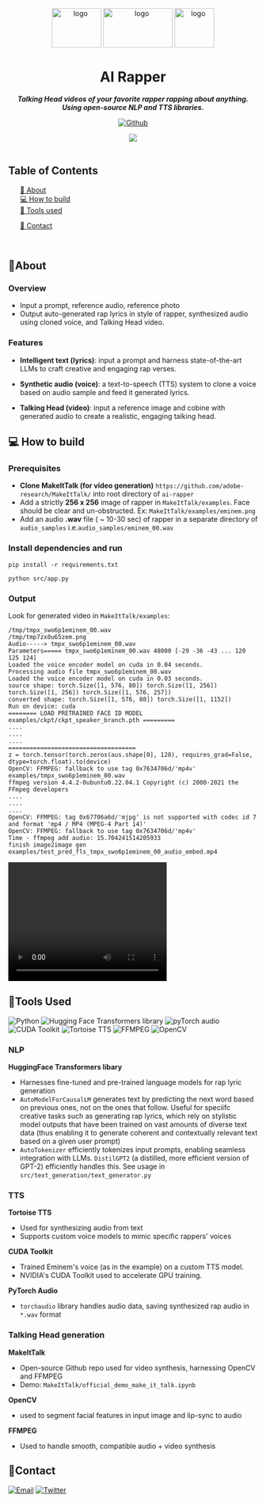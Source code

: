 
<div align="center">

<img src="https://res.cloudinary.com/dnz16usmk/image/upload/v1708917426/hf-transformers-logo.png" alt="logo" width="100" height="80"  />
<img src="https://res.cloudinary.com/dnz16usmk/image/upload/v1708917602/tortoise-tts-logo.png" alt="logo" width="140" height="80"  />
<img src="https://res.cloudinary.com/dnz16usmk/image/upload/v1708917770/eminem-face-logo.png" alt="logo" width="80" height="80"  />

  <h1 align="center">
        AI Rapper
    </h1>
    <p align="center"> 
        <i><b>Talking Head videos of your favorite rapper rapping about anything. Using open-source NLP and TTS libraries.</b></i>
        <br /> 
    </p>

[![Github][github]][github-url]

<img src="https://res.cloudinary.com/dnz16usmk/image/upload/v1708871291/ai-rapper-cover-vd7.png" />


 </div>

<br/>

## Table of Contents

  <ol>
    <a href="#about">📝 About</a><br/>
    <a href="#how-to-build">💻 How to build</a><br/>
    <a href="#tools-used">🔧 Tools used</a>
        <ul>
        </ul>
    <a href="#contact">👤 Contact</a>
  </ol>

<br/>

## 📝About

### Overview

- Input a prompt, reference audio, reference photo
- Output auto-generated rap lyrics in style of rapper, synthesized audio using cloned voice, and Talking Head video. 

### Features

- **Intelligent text (lyrics)**: input a prompt and harness state-of-the-art LLMs to craft creative and engaging rap verses.

- **Synthetic audio (voice)**: a text-to-speech (TTS) system to clone a voice based on audio sample and feed it generated lyrics.

- **Talking Head (video)**: input a reference image and cobine with generated audio to create a realistic, engaging talking head.


## 💻 How to build

### Prerequisites 

- **Clone MakeItTalk (for video generation)** `https://github.com/adobe-research/MakeItTalk/` into root directory of `ai-rapper`
- Add a strictly **256 x 256** image of rapper in `MakeItTalk/examples`. Face should be clear and un-obstructed. Ex: `MakeItTalk/examples/eminem.png`
- Add an audio **.wav** file ( ~ 10-30 sec) of rapper in a separate directory of `audio_samples` i.e.`audio_samples/eminem_00.wav`

### Install dependencies and run

```
pip install -r requirements.txt
```

```
python src/app.py
```

### Output

Look for generated video in `MakeItTalk/examples`:

```
/tmp/tmpx_swo6p1eminem_00.wav
/tmp/tmp7zx0u65zem.png
Audio-----> tmpx_swo6p1eminem_00.wav
Parameters===== tmpx_swo6p1eminem_00.wav 48000 [-29 -36 -43 ... 120 125 124]
Loaded the voice encoder model on cuda in 0.04 seconds.
Processing audio file tmpx_swo6p1eminem_00.wav
Loaded the voice encoder model on cuda in 0.03 seconds.
source shape: torch.Size([1, 576, 80]) torch.Size([1, 256]) torch.Size([1, 256]) torch.Size([1, 576, 257])
converted shape: torch.Size([1, 576, 80]) torch.Size([1, 1152])
Run on device: cuda
======== LOAD PRETRAINED FACE ID MODEL examples/ckpt/ckpt_speaker_branch.pth =========
....
....
....
====================================
z = torch.tensor(torch.zeros(aus.shape[0], 128), requires_grad=False, dtype=torch.float).to(device)
OpenCV: FFMPEG: fallback to use tag 0x7634706d/'mp4v'
examples/tmpx_swo6p1eminem_00.wav
ffmpeg version 4.4.2-0ubuntu0.22.04.1 Copyright (c) 2000-2021 the FFmpeg developers
....
....
....
OpenCV: FFMPEG: tag 0x67706a6d/'mjpg' is not supported with codec id 7 and format 'mp4 / MP4 (MPEG-4 Part 14)'
OpenCV: FFMPEG: fallback to use tag 0x7634706d/'mp4v'
Time - ffmpeg add audio: 15.704241514205933
finish image2image gen
examples/test_pred_fls_tmpx_swo6p1eminem_00_audio_embed.mp4
```

<video width="320" height="240" controls>
  <source src="https://res.cloudinary.com/dnz16usmk/video/upload/v1708870234/test_pred_fls_tmpx_swo6p1eminem3_audio_embed_kawjx8.mp4" type="video/mp4">
  Your browser does not support the video tag.
</video>


## 🔧Tools Used


<img
src="https://img.shields.io/badge/Python-3776AB?style=for-the-badge&logo=python&logoColor=yellow"
alt="Python"
/>
<img
src="https://img.shields.io/badge/🤗 HuggingFace Transformers libary-000000?style=for-the-badge&logoColor=white&color=white"
alt="Hugging Face Transformers library"
/>
<img
src="https://img.shields.io/badge/pyTorch_audio-EE4C2C?style=for-the-badge&logo=pyTorch&logoColor=white&color=EE4C2C"
alt="pyTorch audio"
/>
<img
src="https://img.shields.io/badge/CUDA Toolkit-40B5A4?style=for-the-badge&logo=nvidia&logoColor=ffffff&color=76b900"
alt="CUDA Toolkit"
/>
<img
  src="https://img.shields.io/badge/🐢 Tortoise TTS-40B5A4?style=for-the-badge&color=green"
  alt="Tortoise TTS"
/>
<img
  src="https://img.shields.io/badge/FFPMPEG-DD0031?style=for-the-badge&logo=ffmpeg&color=gray"
  alt="FFMPEG"
/>
<img
  src="https://img.shields.io/badge/OpenCV-FF6F00?style=for-the-badge&logo=opencv&logoColor=0166ff&color=black"
  alt="OpenCV"
/>


### NLP

**HuggingFace Transformers libary**
- Harnesses fine-tuned and pre-trained language models for rap lyric generation
- `AutoModelForCausalLM` generates text by predicting the next word based on previous ones, not on the ones that follow. Useful for speciifc creative tasks such as generating rap lyrics, which rely on stylistic model outputs that have been trained on vast amounts of diverse text data (thus enabling it to generate coherent and contextually relevant text based on a given user prompt)
- `AutoTokenizer` efficiently tokenizes input prompts, enabling seamless integration with LLMs. `DistilGPT2` (a distilled, more efficient version of GPT-2) efficiently handles this. See usage in `src/text_generation/text_generator.py`

### TTS

**Tortoise TTS**
- Used for synthesizing audio from text
- Supports custom voice models to mimic specific rappers' voices 

**CUDA Toolkit**
- Trained  Eminem's voice (as in the example) on a custom TTS model.
- NVIDIA's CUDA Toolkit used to accelerate GPU training.

**PyTorch Audio**
- `torchaudio` library handles audio data, saving synthesized rap audio in `*.wav` format


### Talking Head generation

**MakeItTalk** 
- Open-source Github repo used for video synthesis, harnessing OpenCV and FFMPEG
- Demo: `MakeItTalk/official_demo_make_it_talk.ipynb` 

**OpenCV**
- used to segment facial features in input image and lip-sync to audio

**FFMPEG**
- Used to handle smooth, compatible audio + video synthesis



## 👤Contact

<!-- Replace placeholders with your actual contact information -->
[![Email][email]][email-url]
[![Twitter][twitter]][twitter-url]

<!-- MARKDOWN LINKS & IMAGES -->
<!-- https://www.markdownguide.org/basic-syntax/#reference-style-links -->

[email]: https://img.shields.io/badge/me@vd7.io-FFCA28?style=for-the-badge&logo=Gmail&logoColor=00bbff&color=black
[email-url]: #
[github]: https://img.shields.io/badge/Github-2496ED?style=for-the-badge&logo=github&logoColor=white&color=black
[github-url]: https://github.com/vdutts7/ai-rapper
[twitter]: https://img.shields.io/badge/Twitter-FFCA28?style=for-the-badge&logo=Twitter&logoColor=00bbff&color=black
[twitter-url]: https://twitter.com/vdutts7/

